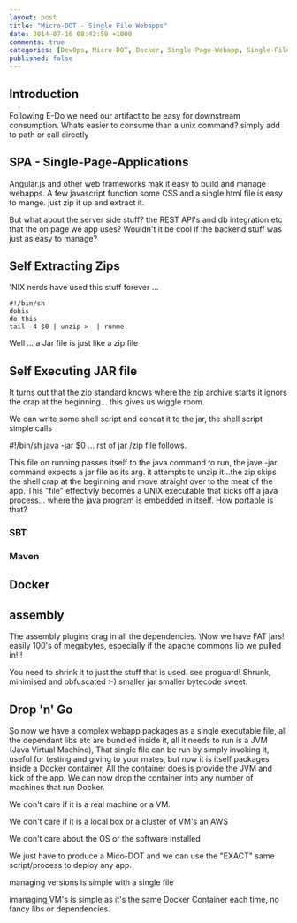 ```yaml
---
layout: post
title: "Micro-DOT - Single File Webapps"
date: 2014-07-16 08:42:59 +1000
comments: true
categories: [DevOps, Micro-DOT, Docker, Single-Page-Webapp, Single-File-Webapp]
published: false
---
```

## Introduction
Following E-Do we need our artifact to be easy for downstream consumption.
Whats easier to consume than a unix command? simply add to path or call directly
<!--more-->

## SPA - Single-Page-Applications
Angular.js and other web frameworks mak it easy to build and manage webapps.
A few javascript function some CSS and a single html file is easy to mange.
just zip it up and extract it.

But what about the server side stuff? the REST API's and db integration etc that the on page we app uses?
Wouldn't it be cool if the backend stuff was just as easy to manage?

## Self Extracting Zips
'NIX nerds have used this stuff forever ...

    #!/bin/sh
    dohis 
    do this
    tail -4 $0 | unzip >- | runme

Well ... a Jar file is just like a zip file

## Self Executing JAR file
It turns out that the zip standard knows where the zip archive starts it ignors
the crap at the beginning... this gives us wiggle room.

We can write some shell script and concat it to the jar, the shell script simple calls

  #!/bin/sh
  java -jar $0
  ... rst of jar /zip file follows.

This file on running passes itself to the java command to run, the jave -jar command expects a jar file as its arg. it attempts to unzip it...the zip skips the shell crap at the beginning and move straight over to the meat of the app. This "file" effectivly becomes a UNIX executable that kicks off a java process... where the java program is embedded in itself.
How portable is that?

### SBT
### Maven

## Docker

## assembly
The assembly plugins drag in all the dependencies.
\Now we have FAT jars! easily 100's of megabytes, especially if the apache commons lib we pulled in!!!

You need to shrink it to just the stuff that is used.
see proguard!
Shrunk, minimised and obfuscated :-)
smaller jar smaller bytecode sweet.

## Drop 'n' Go
So now we have a complex webapp packages as a single executable file, all the dependant libs etc are bundled inside it, all it needs to run is a JVM (Java Virtual Machine), That single file can be run by simply invoking it, useful for testing and giving to your mates, but now it is itself packages inside a Docker container, All the container does is provide the JVM and kick of the app. We can now drop the container into any number of machines that run Docker. 

We don't care if it is a real machine or a VM. 

We don't care if it is a local box or a cluster of VM's an AWS

We don't care about the OS or the software installed

We just have to produce a Mico-DOT and we can use the "EXACT" same script/process to deploy any app.

managing versions is simple with a single file

imanaging VM's is simple as it's the same Docker Container each time, no fancy libs or dependencies.
